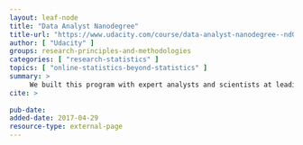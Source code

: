 ```yaml
---
layout: leaf-node
title: "Data Analyst Nanodegree"
title-url: "https://www.udacity.com/course/data-analyst-nanodegree--nd002"
author: [ "Udacity" ]
groups: research-principles-and-methodologies
categories: [ "research-statistics" ]
topics: [ "online-statistics-beyond-statistics" ]
summary: >
     We built this program with expert analysts and scientists at leading technology companies to ensure you master the exact skills necessary to build a career in data science.
cite: >
     
pub-date: 
added-date: 2017-04-29
resource-type: external-page
---
```

